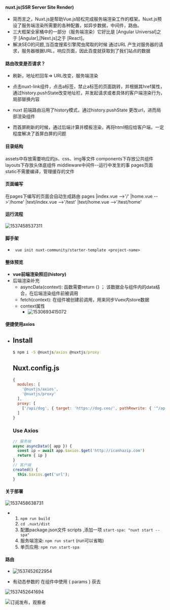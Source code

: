 #### nuxt.js(SSR Server Site Render)

* 简而言之，Nuxt.js是帮助Vue.js轻松完成服务端渲染工作的框架。Nuxt.js预设了服务端渲染所需要的各种配置，如异步数据，中间件，路由。
* 三大框架全家桶中的一部分（服务端渲染）它好比是 [Angular Universal]之于 [Angular],[Next.js]之于 [React]。
* 解决SEO的问题,当百度搜索引擎爬虫爬取的时候  通过URL  产生对服务器的请求，服务器根据URL，响应页面，因此百度就获取到了我们站点的数据

#### 路由改变是否请求？

* 刷新，地址栏回车=> URL改变，服务端渲染
* 点击nuxt-link组件，点击a标签，禁止a标签的页面跳转，并根据其href属性，通过history.pushState改变地址栏，并发起请求或者具体的客户端渲染行为，局部替换内容

* nuxt 前端路由沿用了history模式，通过history.pushState 更改url，进而局部渲染组件
* 而首屏刷新的时候，通过后端计算并模板渲染，再将html相应给客户端，一定程度解决了首屏白屏的问题

#### 目录结构

assets中存放需要响应的js、css、img等文件
components下存放公共组件
layouts下存放头体底组件
middleware中间件--运行中发生的事
pages页面
static不需要编译，管理缓存的文件

#### 页面编写
在pages下编写的页面会自动生成路由
pages
    |index.vue -->'/'
    |home.vue  -->'/home'
    |text/index.vue -->'/test'
    |text/home.vue -->'/test/home'

#### 运行流程

![1537458537311](assets\1537458537311.png)

#### 脚手架

* ``` vue init nuxt-community/starter-template <project-name>```

#### 整体预览

* __vue前端渲染照旧(history)__
* 后端渲染补充
  * asyncData(context):  函数需要return {} ；  该数据会与组件内的data结合，在后端渲染组件前被调用
  * fetch(context):  在组件被创建前调用，用来同步Vuex内store数据
  * context属性
    * ![1530693415072](assets\1530693415072.png)

#### 便捷使用axios

* ## Install

  ```cmd
  $ npm i -S @nuxtjs/axios @nuxtjs/proxy
  ```

  ## Nuxt.config.js

  ```js
  {
    modules: [
      '@nuxtjs/axios',
      '@nuxtjs/proxy'
    ],
    proxy: [
      ['/api/dog', { target: 'https://dog.ceo/', pathRewrite: { '^/api/dog': '/api/breeds/image/random' } }]
    ]
  }
  ```

  ### Use Axios

  ```js
  // 服务端
  async asyncData({ app }) {
    const ip = await app.$axios.$get('http://icanhazip.com')
    return { ip }
  }
  // 客户端
  created() {
  	this.$axios.get('url');
  }
  ```



#### 关于部署

![1537458638731](assets\1537458638731.png)

* 1. ```npm run build ```
  2. ```cd .nuxt/dist```
  3. 配置package.json文件  scripts ,添加一项 ```start-spa: "nuxt start --spa"```
  4. 服务端渲染: ```npm run start``` (run可以省略)
  5. 单页应用:  ```npm run start-spa```




#### 路由

* ![1537452622954](assets\1537452622954.png)





* 有动态参数的   在组件中使用 { params } 获去



![1537452641694](assets\1537452641694.png)



![订阅发布，观察者](assets/订阅发布，观察者.png)